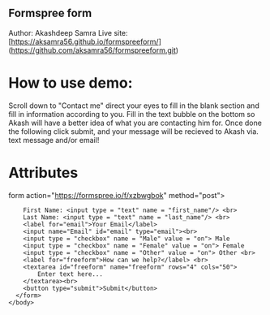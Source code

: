 ## Formspree form
Author: Akashdeep Samra
Live site: [https://aksamra56.github.io/formspreeform/] (https://github.com/aksamra56/formspreeform.git)
# How to use demo:
Scroll down to "Contact me" direct your eyes to fill in the blank section and fill in information according to you. Fill in the text bubble on the bottom so Akash will have a better idea of what you are contacting him for. Once done the following click submit, and your message will be recieved to Akash via. text message and/or email!
# Attributes
form action="https://formspree.io/f/xzbwgbok" method="post">
		
        First Name: <input type = "text" name = "first_name"/> <br>
        Last Name: <input type = "text" name = "last_name"/> <br>
        <label for="email">Your Email</label>
        <input name="Email" id="email" type="email"><br>
        <input type = "checkbox" name = "Male" value = "on"> Male
        <input type = "checkbox" name = "Female" value = "on"> Female 
        <input type = "checkbox" name = "Other" value = "on"> Other <br>
        <label for="freeform">How can we help?</label> <br>
        <textarea id="freeform" name="freeform" rows="4" cols="50">
            Enter text here...
        </textarea><br>
		<button type="submit">Submit</button>
	  </form>
	</body>
</html>
